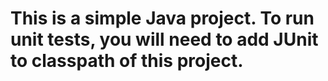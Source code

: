 # This is a simple Java project.  To run unit tests, you will need to add JUnit to classpath of this project.
